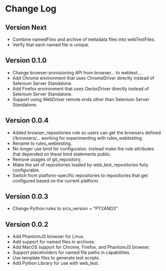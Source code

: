 # Change Log

## Version Next

*   Combine namedFiles and archive of metadata files into webTestFiles.
*   Verify that each named file is unique.

## Version 0.1.0

*   Change browser-provisioning API from browser... to webtest....
*   Add Chrome environment that uses ChromeDriver directly instead of Selenium
    Server Standalone.
*   Add Firefox environment that uses GeckoDriver directly instead of Selenium
    Server Standalone.
*   Support using WebDriver remote ends other than Selenium Server Standalone.

## Version 0.0.4

*   Added browser_repositories rule so users can get the browsers defined
    //browsers/... working for experimenting with rules_webtesting.
*   Rename to rules_webtesting.
*   No longer use bind for configuraion. Instead make the rule attributes that
    depended on these bind statements public.
*   Remove usages of git_repository.
*   Make the set of repositories loaded by web_test_repositories fully
    configurable.
*   Switch from platform-specific repositories to repositories that get
    configured based on the current platform.

## Version 0.0.3

*   Change Python rules to srcs_version = "PY2AND3"

## Version 0.0.2

*   Add PhantomJS browser for Linux.
*   Add support for named files in archives.
*   Add MacOS support for Chrome, Firefox, and PhantomJS browser.
*   Support placeholders for named file paths in capabilities.
*   Use template files to generate test scripts.
*   Add Python Library for use with web_test.
